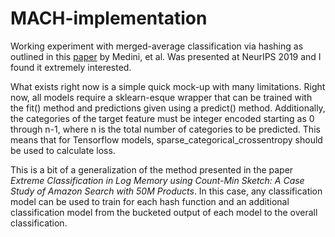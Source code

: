 # MACH-implementation

Working experiment with merged-average classification via hashing as outlined in this [paper](#https://arxiv.org/pdf/1910.13830.pdf) by Medini, et al.  Was presented at NeurIPS 2019 and I found it extremely interested.  

What exists right now is a simple quick mock-up with many limitations.  Right now, all models require a sklearn-esque wrapper that can be trained with the fit() method and predictions given using a predict() method.  Additionally, the categories of the target feature must be integer encoded starting as 0 through n-1, where n is the total number of categories to be predicted.  This means that for Tensorflow models, sparse_categorical_crossentropy should be used to calculate loss.

This is a bit of a generalization of the method presented in the paper *Extreme Classification in Log Memory using Count-Min Sketch: A Case Study of Amazon Search with 50M Products*.  In this case, any classification model can be used to train for each hash function and an additional classification model from the bucketed output of each model to the overall classification.
